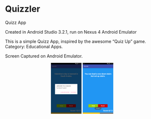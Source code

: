 # Quizzler
Quizz App

Created in Android Studio 3.2.1, run on Nexus 4 Android Emulator

This is a simple Quizz App, inspired by the awesome “Quiz Up” game. Category: Educational Apps.

Screen Captured on Android Emulator.

<p align="center">
  <img src="https://github.com/kelvinator07/Quizzler/blob/master/Screenshot_2018-10-26-12-22-58.png" width="100" />
  <img src="https://github.com/kelvinator07/Quizzler/blob/master/Screenshot_2018-10-26-12-23-44.png" width="100" /> 
</p>
